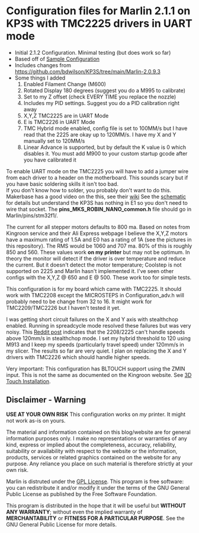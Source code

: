 # Configuration files for Marlin 2.1.1 on KP3S with TMC2225 drivers in UART mode
- Initial 2.1.2 Configuration.  Minimal testing (but does work so far)
- Based off of [Sample Configuration](https://github.com/MarlinFirmware/Configurations/blob/f52c85b0e3b241f8fabb4a902a4aa53775fdeb93/config/examples/Kingroon/KP3S/Configuration.h)
- Includes changes from https://github.com/bdwilson/KP3S/tree/main/Marlin-2.0.9.3
- Some things I added
  1. Enabled Filament Change (M600)
  2. Rotated Display 180 degrees  (suggest you do a M995 to calibrate)
  3. Set to my Z offset (check EVERY TIME you replace the nozzle)
  4. Includes my PID settings.  Suggest you do a PID calibration right away
  5. X,Y,Z TMC2225 are in UART Mode
  6. E is TMC2226 in UART Mode
  7. TMC Hybrid mode enabled, config file is set to 100MM/s but I have read that the 2225 are okay up to 120MM/s.  I have my X and Y manually set to 120MM/s
  8. Linear Advance is supported, but by default the K value is 0 which disables it.  You must add M900 to your custom startup gcode after you have calibrated it

To enable UART mode on the TMC2225 you will have to add a jumper wire from each driver to a header on the motherboard. This sounds scary but if you have basic soldering skills it isn't too bad.  
If you don't know how to solder, you probably don't want to do this.  
Makerbase has a good video on the this, see their [wiki](https://github.com/makerbase-mks/MKS-Robin-Nano-V1.X/wiki/TMC_UART_MODE)
See the [schematic](https://github.com/le3tspeak/Marlin-2.0.X-MKS-Robin-Nano/blob/2ffa19960715aa0fd97bf5f8973691eb2fc0012c/docs/TMC2208SWSERIAL.png) for details but understand the KP3S has nothing in E1 so you don't need to wire that socket.
The **pins_MKS_ROBIN_NANO_common.h** file should go in Marlin/pins/stm32f1/. 

The current for all stepper motors defaults to 800 ma.  Based on notes from Kingroon service and their Ali Express webpage I believe the X,Y,Z motors have a maximum rating of 1.5A and E0 has a rating of 1A (see the pictures in this repository).  The RMS would be 1060 and 707 ma.  80% of this is roughly 850 and 560.  These values work **on my printer** but may not be optimum.  In theory the monitor will detect if the driver is over temperature and reduce the current.  But it doesn't detect the motor temperature; Coolstep is not supported on 2225 and Marlin hasn't implemented it. I've seen other configs with the X,Y,Z @ 650 and E @ 500.  These work too for simple tests.  

This configuration is for my board which came with TMC2225.  It should work with TMC2208 except the MICROSTEPS in Configuration_adv.h will probably need to be change from 32 to 16.  It might work for TMC2209/TMC2226 but I haven't tested it yet.

I was getting short circuit failures on the X and Y axis with stealthchop enabled.  Running in spreadcycle mode resolved these failures but was very noisy.  This [Reddit post](https://www.reddit.com/r/BIGTREETECH/comments/sf8hw7/biqu_b1_firmware_issue/) indicates that the 2208/2225 can't handle speeds above 120mm/s in stealthchop mode.  I set my hybrid threshold to 120 using M913 and I keep my speeds (particularly travel speed) under 120mm/s in my slicer.  The results so far are very quiet.  I plan on replacing the X and Y drivers with TMC2226 which should handle higher speeds.

Very important:  This configuration has BLTOUCH support using the ZMIN input.  This is not the same as documented on the Kingroon website.  See [3D Touch Installation](https://bubba.org/kp3s/3dTouch/).

## Disclaimer - Warning
**USE AT YOUR OWN RISK** This configuration works on *my* printer. It might not work as-is on yours.

The material and information contained on this blog/website are for general information purposes only. I make no representations or warranties of any kind, express or implied about the completeness, accuracy, reliability, suitability or availability with respect to the website or the information, products, services or related graphics contained on the website for any purpose. Any reliance you place on such material is therefore strictly at your own risk.

Marlin is distruted under the [GPL License](https://github.com/MarlinFirmware/Marlin/blob/e86c78379a4df1351d10d5b1e19312a894cb331b/LICENSE).  This program is free software: you can redistribute it and/or modify it under the terms of the GNU General Public License as published by the Free Software Foundation.

This program is distributed in the hope that it will be useful but **WITHOUT ANY WARRANTY**; without even the implied warranty of **MERCHANTABILITY** or **FITNESS FOR A PARTICULAR PURPOSE**.  See the GNU General Public License for more details.
